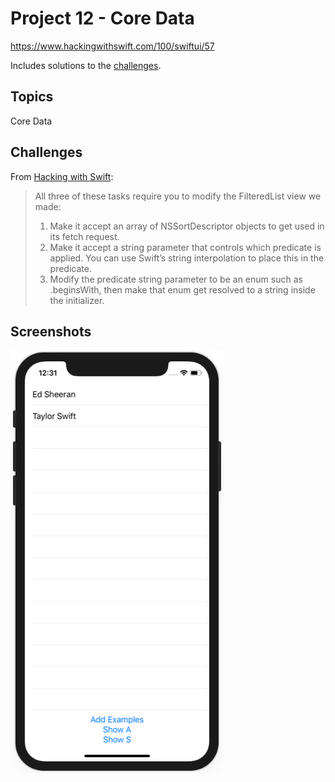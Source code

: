 # Project 12 - Core Data

https://www.hackingwithswift.com/100/swiftui/57

Includes solutions to the [challenges](https://www.hackingwithswift.com/books/ios-swiftui/core-data-wrap-up).

## Topics

Core Data

## Challenges

From [Hacking with Swift](https://www.hackingwithswift.com/books/ios-swiftui/core-data-wrap-up):

> All three of these tasks require you to modify the FilteredList view we made:
>1. Make it accept an array of NSSortDescriptor objects to get used in its fetch request.
>2. Make it accept a string parameter that controls which predicate is applied. You can use Swift’s string interpolation to place this in the predicate.
>3. Modify the predicate string parameter to be an enum such as .beginsWith, then make that enum get resolved to a string inside the initializer.

## Screenshots

![screenshot1](screenshots/screen01.png)
